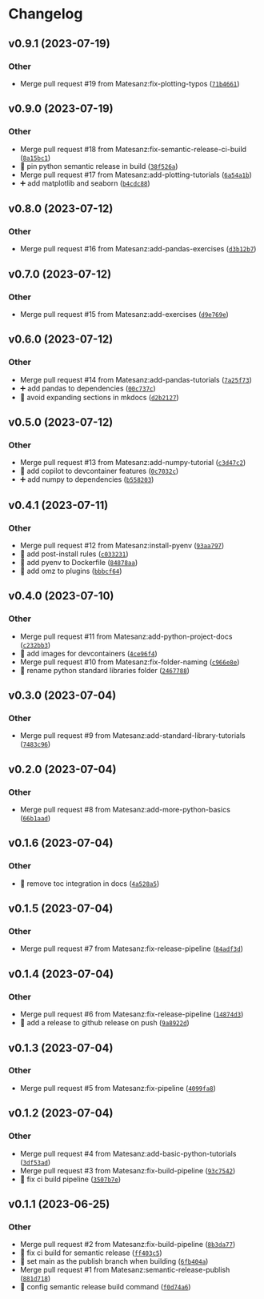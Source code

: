# Changelog

<!--next-version-placeholder-->

## v0.9.1 (2023-07-19)

### Other

* Merge pull request #19 from Matesanz:fix-plotting-typos ([`71b4661`](https://github.com/Matesanz/python-machine-learning-course/commit/71b4661b1ecb48ce52620b2658284746deb9a41e))

## v0.9.0 (2023-07-19)

### Other

* Merge pull request #18 from Matesanz:fix-semantic-release-ci-build ([`8a15bc1`](https://github.com/Matesanz/python-machine-learning-course/commit/8a15bc1905096d7043993862d141126907d3f3fa))
* 💚 pin python semantic release in build ([`38f526a`](https://github.com/Matesanz/python-machine-learning-course/commit/38f526a40f9141e85446258e78676fbe1335615a))
* Merge pull request #17 from Matesanz:add-plotting-tutorials ([`6a54a1b`](https://github.com/Matesanz/python-machine-learning-course/commit/6a54a1b140e38bad4aae2ec368bf0df75fd81076))
* ➕ add matplotlib and seaborn ([`b4cdc88`](https://github.com/Matesanz/python-machine-learning-course/commit/b4cdc88633c4dbe5f72f46c059f6245596fa7735))

## v0.8.0 (2023-07-12)

### Other

* Merge pull request #16 from Matesanz:add-pandas-exercises ([`d3b12b7`](https://github.com/Matesanz/python-machine-learning-course/commit/d3b12b7de96199ac6cf3fe445c6c7c1ae9a54e4d))

## v0.7.0 (2023-07-12)

### Other

* Merge pull request #15 from Matesanz:add-exercises ([`d9e769e`](https://github.com/Matesanz/python-machine-learning-course/commit/d9e769e4871818830bf739330826b7736550c136))

## v0.6.0 (2023-07-12)

### Other

* Merge pull request #14 from Matesanz:add-pandas-tutorials ([`7a25f73`](https://github.com/Matesanz/python-machine-learning-course/commit/7a25f73e054c906cfbeeaa5d675a26ebaa8daedc))
* ➕ add pandas to dependencies ([`00c737c`](https://github.com/Matesanz/python-machine-learning-course/commit/00c737cc44e377235d7d14879533e963cbb19a19))
* 🔧 avoid expanding sections in mkdocs ([`d2b2127`](https://github.com/Matesanz/python-machine-learning-course/commit/d2b21271cce1857fe8a48ff5afb3956bea0925ed))

## v0.5.0 (2023-07-12)

### Other

* Merge pull request #13 from Matesanz:add-numpy-tutorial ([`c3d47c2`](https://github.com/Matesanz/python-machine-learning-course/commit/c3d47c29703117b96298937502b15c85402d0f07))
* 🔧 add copilot to devcontainer features ([`0c7032c`](https://github.com/Matesanz/python-machine-learning-course/commit/0c7032c23b9e149bb36e1741bdd9476de4dca662))
* ➕ add numpy to dependencies ([`b558203`](https://github.com/Matesanz/python-machine-learning-course/commit/b558203b348ac3353d3b882097d387821cf9f7af))

## v0.4.1 (2023-07-11)

### Other

* Merge pull request #12 from Matesanz:install-pyenv ([`93aa797`](https://github.com/Matesanz/python-machine-learning-course/commit/93aa797cb09923f70b97e4c7e1e8f63dd30a36c8))
* 🔧 add post-install rules ([`c033231`](https://github.com/Matesanz/python-machine-learning-course/commit/c033231bf8aa7779508ee166f852c0a4266d0d85))
* 🔧 add pyenv to Dockerfile ([`84878aa`](https://github.com/Matesanz/python-machine-learning-course/commit/84878aa5c516056a7898861db51707361c7d7452))
* 🔧 add omz to plugins ([`bbbcf64`](https://github.com/Matesanz/python-machine-learning-course/commit/bbbcf6452c92962ae11e1ba1c0609a2d5413f372))

## v0.4.0 (2023-07-10)

### Other

* Merge pull request #11 from Matesanz:add-python-project-docs ([`c232bb3`](https://github.com/Matesanz/python-machine-learning-course/commit/c232bb3c1a2c4d48b886b997750c3aa8a9ad0532))
* 🍱 add images for devcontainers ([`4ce96f4`](https://github.com/Matesanz/python-machine-learning-course/commit/4ce96f4b10b3e2b5587d34205c7887c6040c9dc0))
* Merge pull request #10 from Matesanz:fix-folder-naming ([`c966e8e`](https://github.com/Matesanz/python-machine-learning-course/commit/c966e8e612dc7553b9140dcea59b44e3a286992f))
* 🚚 rename python standard libraries folder ([`2467788`](https://github.com/Matesanz/python-machine-learning-course/commit/24677882730263afec19cf1320ea313df608ad0f))

## v0.3.0 (2023-07-04)

### Other

* Merge pull request #9 from Matesanz:add-standard-library-tutorials ([`7483c96`](https://github.com/Matesanz/python-machine-learning-course/commit/7483c96c14a280eb6452d213ceb841a63e19b293))

## v0.2.0 (2023-07-04)

### Other

* Merge pull request #8 from Matesanz:add-more-python-basics ([`66b1aad`](https://github.com/Matesanz/python-machine-learning-course/commit/66b1aadd2d9a1ea3333f246ad84ce133e6be013b))

## v0.1.6 (2023-07-04)

### Other

* 🔧 remove toc integration in docs ([`4a528a5`](https://github.com/Matesanz/python-machine-learning-course/commit/4a528a5fed279efd05354d47a0297c39bbb30a0f))

## v0.1.5 (2023-07-04)

### Other

* Merge pull request #7 from Matesanz:fix-release-pipeline ([`84adf3d`](https://github.com/Matesanz/python-machine-learning-course/commit/84adf3de0d8ba100cf51527ba7ef3bb43a3ea67e))

## v0.1.4 (2023-07-04)

### Other

* Merge pull request #6 from Matesanz:fix-release-pipeline ([`14874d3`](https://github.com/Matesanz/python-machine-learning-course/commit/14874d3e28c9629382b7e6247e91e6d8363f6e41))
* 🔧 add a release to github release on push ([`9a8922d`](https://github.com/Matesanz/python-machine-learning-course/commit/9a8922df5546282bb7a387f611e70064a2359c88))

## v0.1.3 (2023-07-04)

### Other

* Merge pull request #5 from Matesanz:fix-pipeline ([`4099fa8`](https://github.com/Matesanz/python-machine-learning-course/commit/4099fa87ed7c2d61a2077ffe66e82dd2beab8e60))

## v0.1.2 (2023-07-04)

### Other

* Merge pull request #4 from Matesanz:add-basic-python-tutorials ([`3df53ad`](https://github.com/Matesanz/python-machine-learning-course/commit/3df53ad739f0bfb5ce13808bc58af116cb8cb78a))
* Merge pull request #3 from Matesanz:fix-build-pipeline ([`93c7542`](https://github.com/Matesanz/python-machine-learning-course/commit/93c7542d4cf5ac5e19fb70226912d82618546206))
* 💚 fix ci build pipeline ([`3507b7e`](https://github.com/Matesanz/python-machine-learning-course/commit/3507b7ecb0acc8cfe026a7f41c5dec8606378b49))

## v0.1.1 (2023-06-25)

### Other

* Merge pull request #2 from Matesanz:fix-build-pipeline ([`8b3da77`](https://github.com/Matesanz/python-machine-learning-course/commit/8b3da77b31874193bfebc05d5947ade3c8cc649a))
* 💚 fix ci build for semantic release ([`ff403c5`](https://github.com/Matesanz/python-machine-learning-course/commit/ff403c5cee02f49f056aef7baa06435130d731ec))
* 🔧 set main as the publish branch when building ([`6fb404a`](https://github.com/Matesanz/python-machine-learning-course/commit/6fb404ab2c89593907ad406593f9e5ace9c36c09))
* Merge pull request #1 from Matesanz:semantic-release-publish ([`881d718`](https://github.com/Matesanz/python-machine-learning-course/commit/881d7188c9ec627d5cb909aec7e1967d1d0f6627))
* 🔧 config semantic release build command ([`f0d74a6`](https://github.com/Matesanz/python-machine-learning-course/commit/f0d74a67713c863726d39a090d9767fa97a3fdd3))
